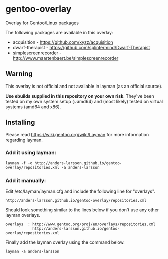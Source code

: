 gentoo-overlay
==============

Overlay for Gentoo/Linux packages

The following packages are available in this overlay:

* acquisition - https://github.com/xyzz/acquisition
* dwarf-therapist - https://github.com/splintermind/Dwarf-Therapist
* simplescreenrecorder - http://www.maartenbaert.be/simplescreenrecorder


## Warning

This overlay is not official and not available in layman (as an official source).

**Use ebuilds supplied in this repository on your own risk**. They've been tested on my own system setup (~amd64) and (most likely) tested on virtual systems (amd64 and x86).

## Installing

Please read https://wiki.gentoo.org/wiki/Layman for more information regarding layman.

### Add it using layman:

    layman -f -o http://anders-larsson.github.io/gentoo-overlay/repositories.xml -a anders-larsson

### Add it manually:

Edit /etc/layman/layman.cfg and include the following line for "overlays".

    http://anders-larsson.github.io/gentoo-overlay/repositories.xml

Should look something similar to the lines below if you don't use any other layman overlays.

    overlays  : http://www.gentoo.org/proj/en/overlays/repositories.xml
                http://anders-larsson.github.io/gentoo-overlay/repositories.xml

Finally add the layman overlay using the command below.

    layman -a anders-larsson
